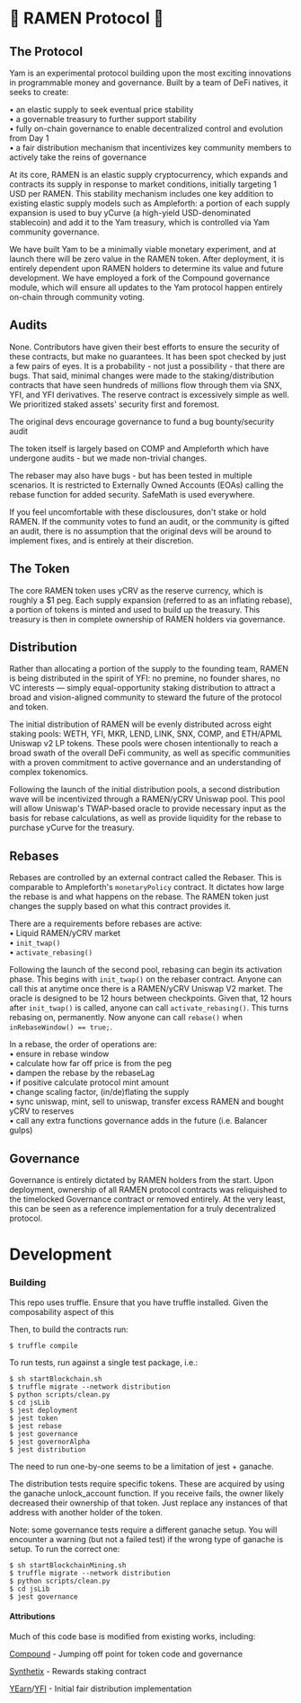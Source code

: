# 🥢  RAMEN Protocol  🥢
## The Protocol
Yam is an experimental protocol building upon the most exciting innovations in programmable money and governance. Built by a team of DeFi natives, it seeks to create:

•	an elastic supply to seek eventual price stability<br/>
•	a governable treasury to further support stability<br/>
•	fully on-chain governance to enable decentralized control and evolution from Day 1<br/>
•	a fair distribution mechanism that incentivizes key community members to actively take the reins of governance

At its core, RAMEN is an elastic supply cryptocurrency, which expands and contracts its supply in response to market conditions, initially targeting 1 USD per RAMEN. This stability mechanism includes one key addition to existing elastic supply models such as Ampleforth: a portion of each supply expansion is used to buy yCurve (a high-yield USD-denominated stablecoin) and add it to the Yam treasury, which is controlled via Yam community governance.

We have built Yam to be a minimally viable monetary experiment, and at launch there will be zero value in the RAMEN token. After deployment, it is entirely dependent upon RAMEN holders to determine its value and future development. We have employed a fork of the Compound governance module, which will ensure all updates to the Yam protocol happen entirely on-chain through community voting.

## Audits

None. Contributors have given their best efforts to ensure the security of these contracts, but make no guarantees. It has been spot checked by just a few pairs of eyes. It is a probability - not just a possibility - that there are bugs. That said, minimal changes were made to the staking/distribution contracts that have seen hundreds of millions flow through them via SNX, YFI, and YFI derivatives. The reserve contract is excessively simple as well. We prioritized staked assets' security first and foremost.

The original devs encourage governance to fund a bug bounty/security audit

The token itself is largely based on COMP and Ampleforth which have undergone audits - but we made non-trivial changes.

The rebaser may also have bugs - but has been tested in multiple scenarios. It is restricted to Externally Owned Accounts (EOAs) calling the rebase function for added security. SafeMath is used everywhere.

If you feel uncomfortable with these disclousures, don't stake or hold RAMEN. If the community votes to fund an audit, or the community is gifted an audit, there is no assumption that the original devs will be around to implement fixes, and is entirely at their discretion.

## The Token
The core RAMEN token uses yCRV as the reserve currency, which is roughly a $1 peg. Each supply expansion (referred to as an inflating rebase), a portion of tokens is minted and used to build up the treasury. This treasury is then in complete ownership of RAMEN holders via governance.


## Distribution
Rather than allocating a portion of the supply to the founding team, RAMEN is being distributed in the spirit of YFI: no premine, no founder shares, no VC interests — simply equal-opportunity staking distribution to attract a broad and vision-aligned community to steward the future of the protocol and token.

The initial distribution of RAMEN will be evenly distributed across eight staking pools: WETH, YFI, MKR, LEND, LINK, SNX, COMP, and ETH/APML Uniswap v2 LP tokens. These pools were chosen intentionally to reach a broad swath of the overall DeFi community, as well as specific communities with a proven commitment to active governance and an understanding of complex tokenomics.

Following the launch of the initial distribution pools, a second distribution wave will be incentivized through a RAMEN/yCRV Uniswap pool. This pool will allow Uniswap's TWAP-based oracle to provide necessary input as the basis for rebase calculations, as well as provide liquidity for the rebase to purchase yCurve for the treasury.


## Rebases

Rebases are controlled by an external contract called the Rebaser. This is comparable to Ampleforth's `monetaryPolicy` contract. It dictates how large the rebase is and what happens on the rebase. The RAMEN token just changes the supply based on what this contract provides it.

There are a requirements before rebases are active:
<br />
•	Liquid RAMEN/yCRV market<br/>
•	`init_twap()`<br/>
•	`activate_rebasing()`<br/>

Following the launch of the second pool, rebasing can begin its activation phase. This begins with `init_twap()` on the rebaser contract. Anyone can call this at anytime once there is a RAMEN/yCRV Uniswap V2 market. The oracle is designed to be 12 hours between checkpoints. Given that, 12 hours after `init_twap()` is called, anyone can call `activate_rebasing()`. This turns rebasing on, permanently. Now anyone can call `rebase()` when `inRebaseWindow() == true;`.

In a rebase, the order of operations are:
<br />
•	ensure in rebase window<br/>
•	calculate how far off price is from the peg<br/>
•	dampen the rebase by the rebaseLag<br/>
•	if positive calculate protocol mint amount<br/>
•	change scaling factor, (in/de)flating the supply<br/>
•	sync uniswap, mint, sell to uniswap, transfer excess RAMEN and bought yCRV to reserves<br/>
•	call any extra functions governance adds in the future (i.e. Balancer gulps)<br/>


## Governance
Governance is entirely dictated by RAMEN holders from the start. Upon deployment, ownership of all RAMEN protocol contracts was reliquished to the timelocked Governance contract or removed entirely. At the very least, this can be seen as a reference implementation for a truly decentralized protocol.

# Development
### Building
This repo uses truffle. Ensure that you have truffle installed. Given the composability aspect of this

Then, to build the contracts run:
```
$ truffle compile
```



To run tests, run against a single test package, i.e.:
```
$ sh startBlockchain.sh
$ truffle migrate --network distribution
$ python scripts/clean.py
$ cd jsLib
$ jest deployment
$ jest token
$ jest rebase
$ jest governance
$ jest governorAlpha
$ jest distribution
```
The need to run one-by-one seems to be a limitation of jest + ganache.

The distribution tests require specific tokens. These are acquired by using the ganache unlock_account function. If you receive fails, the owner likely decreased their ownership of that token. Just replace any instances of that address with another holder of the token.

Note: some governance tests require a different ganache setup. You will encounter a warning (but not a failed test) if the wrong type of ganache is setup. To run the correct one:
```
$ sh startBlockchainMining.sh
$ truffle migrate --network distribution
$ python scripts/clean.py
$ cd jsLib
$ jest governance
```


#### Attributions
Much of this code base is modified from existing works, including:

[Compound](https://compound.finance) - Jumping off point for token code and governance


[Synthetix](https://synthetix.io) - Rewards staking contract

[YEarn](https://yearn.finance)/[YFI](https://ygov.finance) - Initial fair distribution implementation
